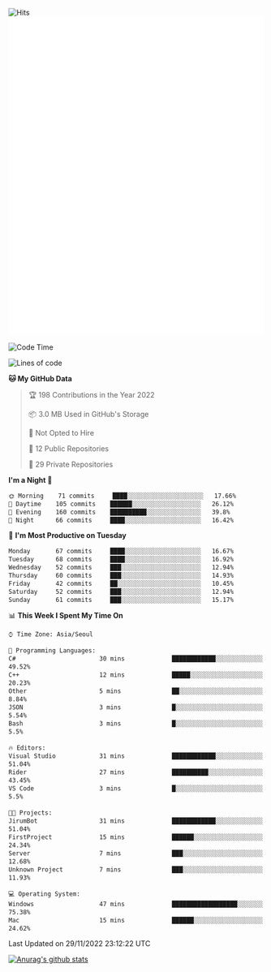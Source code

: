 ![Hits](https://hits.seeyoufarm.com/api/count/incr/badge.svg?url=https%3A%2F%2Fgithub.com%2Fkokose1234&count_bg=%2379C83D&title_bg=%23555555&icon=apple.svg&icon_color=%23E7E7E7&title=hits&edge_flat=false)
<br/>
![Metrics](https://github.com/kokose1234/kokose1234/blob/main/github-metrics.svg)

<!--START_SECTION:waka-->
![Code Time](http://img.shields.io/badge/Code%20Time-715%20hrs%2054%20mins-blue)

![Lines of code](https://img.shields.io/badge/From%20Hello%20World%20I%27ve%20Written-884%20Thousand%20lines%20of%20code-blue)

**🐱 My GitHub Data** 

> 🏆 198 Contributions in the Year 2022
 > 
> 📦 3.0 MB Used in GitHub's Storage 
 > 
> 🚫 Not Opted to Hire
 > 
> 📜 12 Public Repositories 
 > 
> 🔑 29 Private Repositories  
 > 
**I'm a Night 🦉** 

```text
🌞 Morning    71 commits     ████░░░░░░░░░░░░░░░░░░░░░   17.66% 
🌆 Daytime    105 commits    ██████░░░░░░░░░░░░░░░░░░░   26.12% 
🌃 Evening    160 commits    ██████████░░░░░░░░░░░░░░░   39.8% 
🌙 Night      66 commits     ████░░░░░░░░░░░░░░░░░░░░░   16.42%

```
📅 **I'm Most Productive on Tuesday** 

```text
Monday       67 commits     ████░░░░░░░░░░░░░░░░░░░░░   16.67% 
Tuesday      68 commits     ████░░░░░░░░░░░░░░░░░░░░░   16.92% 
Wednesday    52 commits     ███░░░░░░░░░░░░░░░░░░░░░░   12.94% 
Thursday     60 commits     ███░░░░░░░░░░░░░░░░░░░░░░   14.93% 
Friday       42 commits     ██░░░░░░░░░░░░░░░░░░░░░░░   10.45% 
Saturday     52 commits     ███░░░░░░░░░░░░░░░░░░░░░░   12.94% 
Sunday       61 commits     ███░░░░░░░░░░░░░░░░░░░░░░   15.17%

```


📊 **This Week I Spent My Time On** 

```text
⌚︎ Time Zone: Asia/Seoul

💬 Programming Languages: 
C#                       30 mins             ████████████░░░░░░░░░░░░░   49.52% 
C++                      12 mins             █████░░░░░░░░░░░░░░░░░░░░   20.23% 
Other                    5 mins              ██░░░░░░░░░░░░░░░░░░░░░░░   8.84% 
JSON                     3 mins              █░░░░░░░░░░░░░░░░░░░░░░░░   5.54% 
Bash                     3 mins              █░░░░░░░░░░░░░░░░░░░░░░░░   5.5%

🔥 Editors: 
Visual Studio            31 mins             ████████████░░░░░░░░░░░░░   51.04% 
Rider                    27 mins             ██████████░░░░░░░░░░░░░░░   43.45% 
VS Code                  3 mins              █░░░░░░░░░░░░░░░░░░░░░░░░   5.5%

🐱‍💻 Projects: 
JirumBot                 31 mins             ████████████░░░░░░░░░░░░░   51.04% 
FirstProject             15 mins             ██████░░░░░░░░░░░░░░░░░░░   24.34% 
Server                   7 mins              ███░░░░░░░░░░░░░░░░░░░░░░   12.68% 
Unknown Project          7 mins              ███░░░░░░░░░░░░░░░░░░░░░░   11.93%

💻 Operating System: 
Windows                  47 mins             ██████████████████░░░░░░░   75.38% 
Mac                      15 mins             ██████░░░░░░░░░░░░░░░░░░░   24.62%

```


 Last Updated on 29/11/2022 23:12:22 UTC
<!--END_SECTION:waka-->

[![Anurag's github stats](https://github-readme-stats.vercel.app/api?username=kokose1234&theme=dracula)](https://github.com/anuraghazra/github-readme-stats)



	

